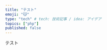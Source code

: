 ```yaml
---
title: "テスト"
emoji: "😽"
type: "tech" # tech: 技術記事 / idea: アイデア
topics: ["php"]
published: false
---
```


テスト

